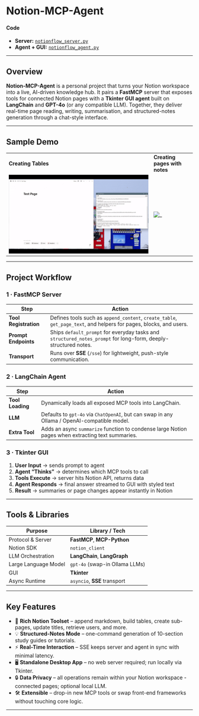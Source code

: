 # Notion-MCP-Agent

#### Code

* **Server:** [`notionflow_server.py`](notion_mcp_server.py)
* **Agent + GUI:** [`notionflow_agent.py`](notion_agent.py)

---

## Overview

**Notion-MCP-Agent** is a personal project that turns your Notion workspace into a live, AI-driven knowledge hub.
It pairs a **FastMCP** server that exposes tools for connected Notion pages with a **Tkinter GUI agent** built on **LangChain** and **GPT-4o** (or any compatible LLM). Together, they deliver real-time page reading, writing, summarisation, and structured-notes generation through a chat-style interface.

---

## Sample Demo

|                                           |                                                  |
| ----------------------------------------- | ------------------------------------------------ |
| **Creating Tables**                       | **Creating pages with notes**                    |
| ![_](Table_Creation.gif)                  | ![_](writing_structured_notes.gif)               |


---

## Project Workflow

### 1 · FastMCP Server

| Step                  | Action                                                                                                                  |
| --------------------- | ----------------------------------------------------------------------------------------------------------------------- |
| **Tool Registration** | Defines tools such as `append_content`, `create_table`, `get_page_text`, and helpers for pages, blocks, and users.      |
| **Prompt Endpoints**  | Ships `default_prompt` for everyday tasks and `structured_notes_prompt` for long-form, deeply-structured notes.         |
| **Transport**         | Runs over **SSE** (`/sse`) for lightweight, push-style communication.                                                   |

### 2 · LangChain Agent

| Step             | Action                                                                                            |
| ---------------- | --------------------------------------------------------------------------------------------------|
| **Tool Loading** | Dynamically loads all exposed MCP tools into LangChain.                                           |
| **LLM**          | Defaults to `gpt-4o` via `ChatOpenAI`, but can swap in any Ollama / OpenAI-compatible model.      |
| **Extra Tool**   | Adds an async `summarize` function to condense large Notion pages when extracting text summaries. |

### 3 · Tkinter GUI

1. **User Input** → sends prompt to agent
2. **Agent “Thinks”** → determines which MCP tools to call
3. **Tools Execute** → server hits Notion API, returns data
4. **Agent Responds** → final answer streamed to GUI with styled text
5. **Result** → summaries or page changes appear instantly in Notion

---

## Tools & Libraries

| Purpose              | Library / Tech                 |
| -------------------- | ------------------------------ |
| Protocol & Server    | **FastMCP**, **MCP-Python**    |
| Notion SDK           | `notion_client`                |
| LLM Orchestration    | **LangChain**, **LangGraph**   |
| Large Language Model | `gpt-4o` (swap-in Ollama LLMs) |
| GUI                  | **Tkinter**                    |
| Async Runtime        | `asyncio`, **SSE** transport   |

---

## Key Features

* 🔧 **Rich Notion Toolset** – append markdown, build tables, create sub-pages, update titles, retrieve users, and more.
* 💡 **Structured-Notes Mode** – one-command generation of 10-section study guides or tutorials.
* ⚡ **Real-Time Interaction** – SSE keeps server and agent in sync with minimal latency.
* 🖥️ **Standalone Desktop App** – no web server required; run locally via Tkinter.
* 🔒 **Data Privacy** – all operations remain within your Notion workspace - connected pages; optional local LLM.
* 🛠️ **Extensible** – drop-in new MCP tools or swap front-end frameworks without touching core logic.

---

